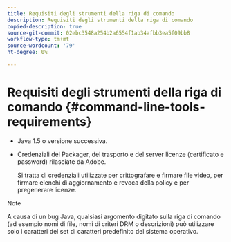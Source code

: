 ```yaml
---
title: Requisiti degli strumenti della riga di comando
description: Requisiti degli strumenti della riga di comando
copied-description: true
source-git-commit: 02ebc3548a254b2a6554f1ab34afbb3ea5f09bb8
workflow-type: tm+mt
source-wordcount: '79'
ht-degree: 0%

---
```


# Requisiti degli strumenti della riga di comando {#command-line-tools-requirements}

* Java 1.5 o versione successiva.
* Credenziali del Packager, del trasporto e del server licenze (certificato e password) rilasciate da Adobe.

  Si tratta di credenziali utilizzate per crittografare e firmare file video, per firmare elenchi di aggiornamento e revoca della policy e per pregenerare licenze.

>[!NOTE]
>
>A causa di un bug Java, qualsiasi argomento digitato sulla riga di comando (ad esempio nomi di file, nomi di criteri DRM o descrizioni) può utilizzare solo i caratteri del set di caratteri predefinito del sistema operativo.
